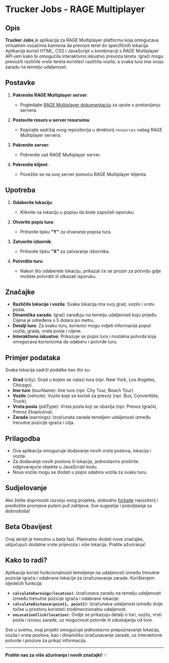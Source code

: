 # Trucker Jobs - RAGE Multiplayer

## Opis

**Trucker Jobs** je aplikacija za RAGE Multiplayer platformu koja omogućava virtualnim vozačima kamiona da prevoze teret do specifičnih lokacija. Aplikacija koristi HTML, CSS i JavaScript u kombinaciji s RAGE Multiplayer API-jem kako bi omogućila interaktivno iskustvo prevoza tereta. Igrači mogu prevoziti različite vrste tereta koristeći različita vozila, a svaka tura ima svoju zaradu na temelju udaljenosti.

## Postavke

1. **Pokrenite RAGE Multiplayer server**:
   - Pogledajte [RAGE Multiplayer dokumentaciju](https://rage.mp/docs/) za upute o postavljanju servera.
   
2. **Postavite resurs u server resursima**:
   - Kopirajte sadržaj ovog repozitorija u direktorij `resources` vašeg RAGE Multiplayer servera.

3. **Pokrenite server**:
   - Pokrenite vaš RAGE Multiplayer server.

4. **Pokrenite klijent**:
   - Povežite se na svoj server pomoću RAGE Multiplayer klijenta.

## Upotreba

1. **Odaberite lokaciju**:
   - Kliknite na lokaciju u popisu da biste započeli isporuku.

2. **Otvorite popis tura**:
   - Pritisnite tipku **"Y"** za otvaranje popisa tura.

3. **Zatvorite izbornik**:
   - Pritisnite tipku **"X"** za zatvaranje izbornika.

4. **Potvrdite turu**:
   - Nakon što odaberete lokaciju, prikazat će se prozor za potvrdu gdje možete potvrditi ili otkazati isporuku.

## Značajke

- **Različite lokacije i vozila**: Svaka lokacija ima svoj grad, vozilo i vrstu posla.
- **Dinamička zarada**: Igrači zarađuju na temelju udaljenosti koju prijeđu. Cijena je određena s 5 dolara po metru.
- **Detalji ture**: Za svaku turu, korisnici mogu vidjeti informacije poput vozila, grada, vrste posla i cijene.
- **Interaktivno iskustvo**: Prikazuje se popis tura i modalna potvrda koja omogućava korisnicima da odaberu i potvrde turu.

## Primjer podataka

Svaka lokacija sadrži podatke kao što su:

- **Grad** (city): Grad u kojem se nalazi tura (npr. New York, Los Angeles, Chicago).
- **Ime ture** (tourName): Ime ture (npr. City Tour, Beach Tour).
- **Vozilo** (vehicle): Vozilo koje se koristi za prevoz (npr. Bus, Convertible, Truck).
- **Vrsta posla** (jobType): Vrsta posla koji se obavlja (npr. Prevoz Igrački, Prevoz Eksploziva).
- **Zarada** (earnings): Izračunata zarada temeljem udaljenosti između trenutne pozicije igrača i cilja.

## Prilagodba

- Ova aplikacija omogućuje dodavanje novih vrsta poslova, lokacija i vozila.
- Za dodavanje novih poslova ili lokacija, jednostavno proširite odgovarajuće objekte u JavaScript kodu.
- Nova vozila mogu se dodati u popis odabira vozila za svaku turu.

## Sudjelovanje

Ako želite doprinositi razvoju ovog projekta, slobodno [forkajte](https://github.com/YourRepo/TruckerJobs) repozitorij i predložite promjene putem pull zahtjeva. Sve sugestije i poboljšanja su dobrodošla!

## Beta Obavijest

Ovaj skript je trenutno u beta fazi. Planiramo dodati nove značajke, uključujući dodatne vrste prijevoza i više lokacija. Pratite ažuriranja!

## Kako to radi?

Aplikacija koristi funkcionalnosti temeljenje na udaljenosti između trenutne pozicije igrača i odabrane lokacije za izračunavanje zarade. Korištenjem sljedećih funkcija:
- **`calculateEarnings(location)`**: Izračunava zaradu na temelju udaljenosti između trenutne pozicije igrača i odabrane lokacije.
- **`calculateDistance(point1, point2)`**: Izračunava udaljenost između dvije točke u prostoru koristeći trodimenzionalnu udaljenost.
- **`onLocationClick(location)`**: Ovdje se prikazuju detalji o turi, vozilu, vrsti posla i iznosu zarade, uz mogućnost potvrde ili odustajanja od ture.

Sve u svemu, ovaj projekt omogućuje jednostavno prepoznavanje lokacija, vozila i vrsta poslova, kao i dinamičko izračunavanje zarade, uz interaktivne potvrde i prozore za prikaz informacija.

---

**Pratite nas za više ažuriranja i novih značajki!** ✨
